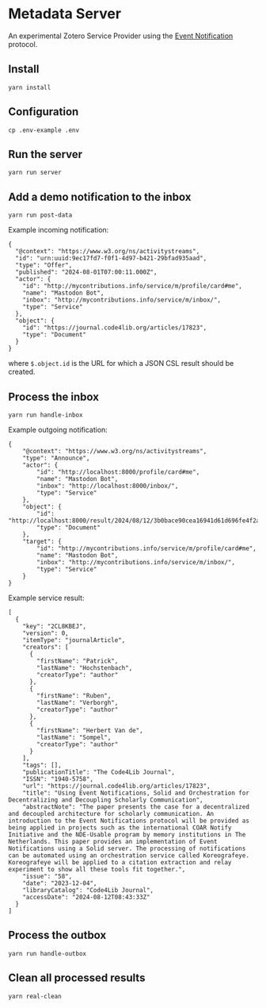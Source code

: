 # Metadata Server

An experimental Zotero Service Provider using the [Event Notification](https://www.eventnotifications.net) protocol.

## Install

```
yarn install
```

## Configuration

```
cp .env-example .env
```

## Run the server

```
yarn run server
```

## Add a demo notification to the inbox 

```
yarn run post-data
```

Example incoming notification:

```
{
  "@context": "https://www.w3.org/ns/activitystreams",
  "id": "urn:uuid:9ec17fd7-f0f1-4d97-b421-29bfad935aad",
  "type": "Offer",
  "published": "2024-08-01T07:00:11.000Z",
  "actor": {
    "id": "http://mycontributions.info/service/m/profile/card#me",
    "name": "Mastodon Bot",
    "inbox": "http://mycontributions.info/service/m/inbox/",
    "type": "Service"
  },
  "object": {
    "id": "https://journal.code4lib.org/articles/17823",
    "type": "Document"
  }
}
```

where `$.object.id` is the URL for which a JSON CSL result should be created.

## Process the inbox

```
yarn run handle-inbox
```

Example outgoing notification:

```
{
    "@context": "https://www.w3.org/ns/activitystreams",
    "type": "Announce",
    "actor": {
        "id": "http://localhost:8000/profile/card#me",
        "name": "Mastodon Bot",
        "inbox": "http://localhost:8000/inbox/",
        "type": "Service"
    },
    "object": {
        "id": "http://localhost:8000/result/2024/08/12/3b0bace90cea16941d61d696fe4f2a87.json",
        "type": "Document"
    },
    "target": {
        "id": "http://mycontributions.info/service/m/profile/card#me",
        "name": "Mastodon Bot",
        "inbox": "http://mycontributions.info/service/m/inbox/",
        "type": "Service"
    }
}
```

Example service result:

```
[
  {
    "key": "2CL8KBEJ",
    "version": 0,
    "itemType": "journalArticle",
    "creators": [
      {
        "firstName": "Patrick",
        "lastName": "Hochstenbach",
        "creatorType": "author"
      },
      {
        "firstName": "Ruben",
        "lastName": "Verborgh",
        "creatorType": "author"
      },
      {
        "firstName": "Herbert Van de",
        "lastName": "Sompel",
        "creatorType": "author"
      }
    ],
    "tags": [],
    "publicationTitle": "The Code4Lib Journal",
    "ISSN": "1940-5758",
    "url": "https://journal.code4lib.org/articles/17823",
    "title": "Using Event Notifications, Solid and Orchestration for Decentralizing and Decoupling Scholarly Communication",
    "abstractNote": "The paper presents the case for a decentralized and decoupled architecture for scholarly communication. An introduction to the Event Notifications protocol will be provided as being applied in projects such as the international COAR Notify Initiative and the NDE-Usable program by memory institutions in The Netherlands. This paper provides an implementation of Event Notifications using a Solid server. The processing of notifications can be automated using an orchestration service called Koreografeye. Koreografeye will be applied to a citation extraction and relay experiment to show all these tools fit together.",
    "issue": "58",
    "date": "2023-12-04",
    "libraryCatalog": "Code4Lib Journal",
    "accessDate": "2024-08-12T08:43:33Z"
  }
]
```

## Process the outbox

```
yarn run handle-outbox
```

## Clean all processed results

```
yarn real-clean
```